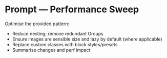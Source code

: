 # Prompt — Performance Sweep

Optimise the provided pattern:
- Reduce nesting; remove redundant Groups
- Ensure images are sensible size and lazy by default (where applicable)
- Replace custom classes with block styles/presets
- Summarise changes and perf impact
